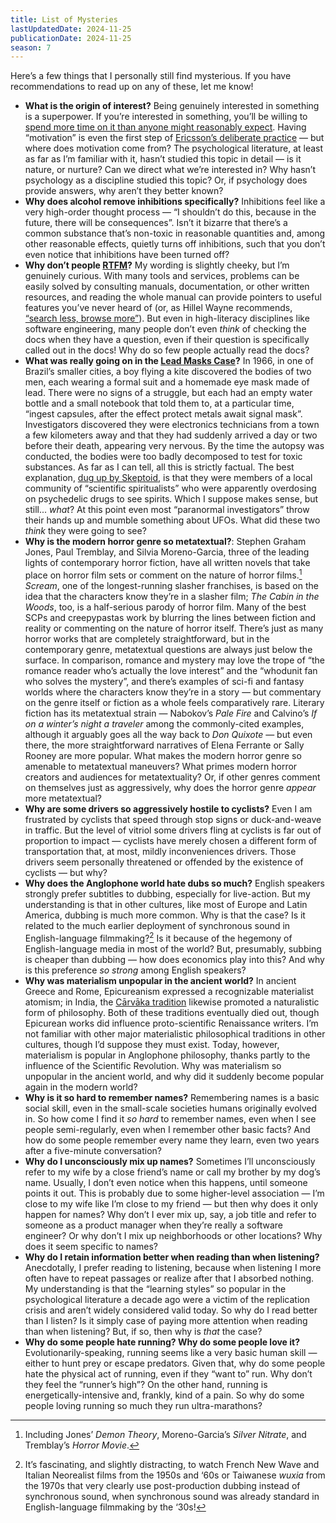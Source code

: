 ```yaml
---
title: List of Mysteries
lastUpdatedDate: 2024-11-25
publicationDate: 2024-11-25
season: 7
---
```


Here’s a few things that I personally still find mysterious. If you have recommendations to read up on any of these, let me know!

- **What is the origin of interest?** Being genuinely interested in something is a superpower. If you’re interested in something, you’ll be willing to [spend more time on it than anyone might reasonably expect](https://www.esquire.com/entertainment/interviews/a15810/teller-magician-interview-1012/). Having “motivation” is even the first step of [Ericsson’s deliberate practice](https://rwblickhan.org/misc/pattern-language/#deliberate-practice) — but where does motivation come from? The psychological literature, at least as far as I’m familiar with it, hasn’t studied this topic in detail — is it nature, or nurture? Can we direct what we’re interested in? Why hasn’t psychology as a discipline studied this topic? Or, if psychology does provide answers, why aren’t they better known?
- **Why does alcohol remove inhibitions specifically?** Inhibitions feel like a very high-order thought process — “I shouldn’t do this, because in the future, there will be consequences”. Isn’t it bizarre that there’s a common substance that’s non-toxic in reasonable quantities and, among other reasonable effects, quietly turns off inhibitions, such that you don’t even notice that inhibitions have been turned off?
- **Why don’t people [RTFM](http://www.catb.org/jargon/html/R/RTFM.html)?** My wording is slightly cheeky, but I’m genuinely curious. With many tools and services, problems can be easily solved by consulting manuals, documentation, or other written resources, and reading the whole manual can provide pointers to useful features you’ve never heard of (or, as Hillel Wayne recommends, [“search less, browse more”](https://buttondown.com/hillelwayne/archive/search-less-browse-more-7595/)). But even in high-literacy disciplines like software engineering, many people don’t even *think* of checking the docs when they have a question, even if their question is specifically called out in the docs! Why do so few people actually read the docs?
- **What was really going on in the [Lead Masks Case](https://en.wikipedia.org/wiki/Lead_masks_case)?** In 1966, in one of Brazil’s smaller cities, a boy flying a kite discovered the bodies of two men, each wearing a formal suit and a homemade eye mask made of lead. There were no signs of a struggle, but each had an empty water bottle and a small notebook that told them to, at a particular time, “ingest capsules, after the effect protect metals await signal mask”. Investigators discovered they were electronics technicians from a town a few kilometers away and that they had suddenly arrived a day or two before their death, appearing very nervous. By the time the autopsy was conducted, the bodies were too badly decomposed to test for toxic substances. As far as I can tell, all this is strictly factual. The best explanation, [dug up by Skeptoid](https://skeptoid.com/episodes/4398), is that they were members of a local community of “scientific spiritualists” who were apparently overdosing on psychedelic drugs to see spirits. Which I suppose makes sense, but still... *what*? At this point even most “paranormal investigators” throw their hands up and mumble something about UFOs. What did these two *think* they were going to see?
- **Why is the modern horror genre so metatextual?**: Stephen Graham Jones, Paul Tremblay, and Silvia Moreno-Garcia, three of the leading lights of contemporary horror fiction, have all written novels that take place on horror film sets or comment on the nature of horror films.[^horror] *Scream*, one of the longest-running slasher franchises, is based on the idea that the characters know they’re in a slasher film; *The Cabin in the Woods*, too, is a half-serious parody of horror film. Many of the best SCPs and creepypastas work by blurring the lines between fiction and reality or commenting on the nature of horror itself. There’s just as many horror works that are completely straightforward, but in the contemporary genre, metatextual questions are always just below the surface. In comparison, romance and mystery may love the trope of “the romance reader who’s actually the love interest” and the “whodunit fan who solves the mystery”, and there’s examples of sci-fi and fantasy worlds where the characters know they’re in a story — but commentary on the genre itself or fiction as a whole feels comparatively rare. Literary fiction has its metatextual strain — Nabokov’s *Pale Fire* and Calvino’s *If on a winter’s night a traveler* among the commonly-cited examples, although it arguably goes all the way back to *Don Quixote* — but even there, the more straightforward narratives of Elena Ferrante or Sally Rooney are more popular. What makes  the modern horror genre so amenable to metatextual maneuvers? What primes modern horror creators and audiences for metatextuality? Or, if other genres comment on themselves just as aggressively, why does the horror genre *appear* more metatextual?
- **Why are some drivers so aggressively hostile to cyclists?** Even I am frustrated by cyclists that speed through stop signs or duck-and-weave in traffic. But the level of vitriol some drivers fling at cyclists is far out of proportion to impact — cyclists have merely chosen a different form of transportation that, at most, mildly inconveniences drivers. Those drivers seem personally threatened or offended by the existence of cyclists — but why?
- **Why does the Anglophone world hate dubs so much?** English speakers strongly prefer subtitles to dubbing, especially for live-action. But my understanding is that in other cultures, like most of Europe and Latin America, dubbing is much more common. Why is that the case? Is it related to the much earlier deployment of synchronous sound in English-language filmmaking?[^sync] Is it because of the hegemony of English-language media in most of the world? But, presumably, subbing is cheaper than dubbing — how does economics play into this? And why is this preference *so strong* among English speakers?
- **Why was materialism unpopular in the ancient world?** In ancient Greece and Rome, Epicureanism expressed a recognizable materialist atomism; in India, the [Cārvāka tradition](https://www.historyofphilosophy.net/carvaka-naturalism) likewise promoted a naturalistic form of philosophy. Both of these traditions eventually died out, though Epicurean works did influence proto-scientific Renaissance writers. I’m not familiar with other major materialistic philosophical traditions in other cultures, though I’d suppose they must exist. Today, however, materialism is popular in Anglophone philosophy, thanks partly to the influence of the Scientific Revolution. Why was materialism so unpopular in the ancient world, and why did it suddenly become popular again in the modern world?
- **Why is it so hard to remember names?** Remembering names is a basic social skill, even in the small-scale societies humans originally evolved in. So how come I find it *so hard* to remember names, even when I see people semi-regularly, even when I remember other basic facts? And how do some people remember every name they learn, even two years after a five-minute conversation?
- **Why do I unconsciously mix up names?** Sometimes I’ll unconsciously refer to my wife by a close friend’s name or call my brother by my dog’s name. Usually, I don’t even notice when this happens, until someone points it out. This is probably due to some higher-level association — I’m close to my wife like I’m close to my friend — but then why does it only happen for names? Why don’t I ever mix up, say, a job title and refer to someone as a product manager when they’re really a software engineer? Or why don’t I mix up neighborhoods or other locations? Why does it seem specific to names?
- **Why do I retain information better when reading than when listening?** Anecdotally, I prefer reading to listening, because when listening I more often have to repeat passages or realize after that I absorbed nothing. My understanding is that the “learning styles” so popular in the psychological literature a decade ago were a victim of the replication crisis and aren’t widely considered valid today. So why do I read better than I listen? Is it simply case of paying more attention when reading than when listening? But, if so, then why is *that* the case?
- **Why do some people hate running? Why do some people love it?** Evolutionarily-speaking, running seems like a very basic human skill — either to hunt prey or escape predators. Given that, why do some people hate the physical act of running, even if they “want to” run. Why don’t they feel the “runner’s high”? On the other hand, running is energetically-intensive and, frankly, kind of a pain. So why do some people loving running so much they run ultra-marathons?

[^horror]: Including Jones’ *Demon Theory*, Moreno-Garcia’s *Silver Nitrate*, and Tremblay’s *Horror Movie*.
[^sync]: It’s fascinating, and slightly distracting, to watch French New Wave and Italian Neorealist films from the 1950s and ‘60s or Taiwanese *wuxia* from the 1970s that very clearly use post-production dubbing instead of synchronous sound, when synchronous sound was already standard in English-language filmmaking by the ‘30s!